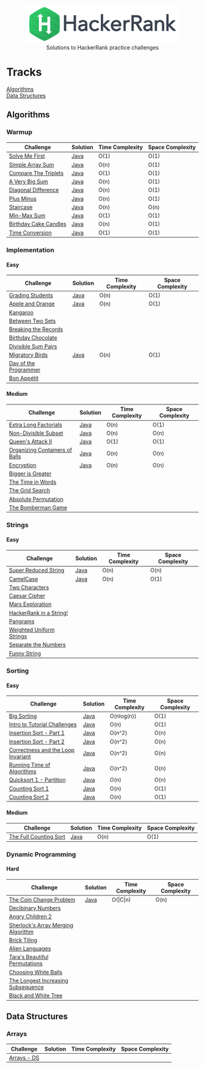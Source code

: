 <p align="center">
    <a href="https://www.hackerrank.com/oknowles">
        <img height=100 src="./img/HackerRank.png">
    </a>
  <br>Solutions to HackerRank practice challenges
</p>

# Tracks #
[Algorithms](https://github.com/oknowles/hackerrank#algorithms)  
[Data Structures](https://github.com/oknowles/hackerrank#data-structures)

## Algorithms ##
### Warmup ###
| Challenge        | Solution      | Time Complexity | Space Complexity |
| ---------------- | ------------- | --------------- | ---------------- |
| [Solve Me First](https://www.hackerrank.com/challenges/solve-me-first) | [Java](https://github.com/oknowles/hackerrank/blob/master/algorithms/warmup/SolveMeFirst.java) | O(1) | O(1) |
| [Simple Array Sum](https://www.hackerrank.com/challenges/simple-array-sum)      | [Java](https://github.com/oknowles/hackerrank/blob/master/algorithms/warmup/SimpleArraySum.java) | O(n) | O(1) |
| [Compare The Triplets](https://www.hackerrank.com/challenges/compare-the-triplets)  | [Java](https://github.com/oknowles/hackerrank/blob/master/algorithms/warmup/CompareTheTriplets.java) | O(1) | O(1) |
| [A Very Big Sum](https://www.hackerrank.com/challenges/a-very-big-sum)  | [Java](https://github.com/oknowles/hackerrank/blob/master/algorithms/warmup/AVeryBigSum.java) | O(n) | O(1) |
| [Diagonal Difference](https://www.hackerrank.com/challenges/diagonal-difference)  | [Java](https://github.com/oknowles/hackerrank/blob/master/algorithms/warmup/DiagonalDifference.java) | O(n) | O(1) |
| [Plus Minus](https://www.hackerrank.com/challenges/plus-minus)  | [Java](https://github.com/oknowles/hackerrank/blob/master/algorithms/warmup/PlusMinus.java) | O(n) | O(1) |
| [Staircase](https://www.hackerrank.com/challenges/staircase)  | [Java](https://github.com/oknowles/hackerrank/blob/master/algorithms/warmup/Staircase.java) | O(n) | O(n) |
| [Min-Max Sum](https://www.hackerrank.com/challenges/mini-max-sum) | [Java](https://github.com/oknowles/hackerrank/blob/master/algorithms/warmup/MinMaxSum.java) | O(1) | O(1) |
| [Birthday Cake Candles](https://www.hackerrank.com/challenges/birthday-cake-candles)  | [Java](https://github.com/oknowles/hackerrank/blob/master/algorithms/warmup/BirthdayCakeCandles.java) | O(n) | O(1) |
| [Time Conversion](https://www.hackerrank.com/challenges/time-conversion)  | [Java](https://github.com/oknowles/hackerrank/blob/master/algorithms/warmup/TimeConversion.java) | O(1) | O(1) |

### Implementation ###
#### Easy ####
| Challenge        | Solution      | Time Complexity | Space Complexity |
| ---------------- | ------------- | --------------- | ---------------- |
| [Grading Students](https://www.hackerrank.com/challenges/grading) | [Java](https://github.com/oknowles/hackerrank/blob/master/algorithms/implementation/GradingStudents.java) | O(n) | O(1) |
| [Apple and Orange](https://www.hackerrank.com/challenges/apple-and-orange) | [Java](https://github.com/oknowles/hackerrank/blob/master/algorithms/implementation/AppleAndOrange.java) | O(n) | O(1) |
| [Kangaroo](https://www.hackerrank.com/challenges/kangaroo) |  |  |  |
| [Between Two Sets](https://www.hackerrank.com/challenges/between-two-sets) |  |  |  |
| [Breaking the Records](https://www.hackerrank.com/challenges/breaking-best-and-worst-records) |  |  |  |
| [Birthday Chocolate](https://www.hackerrank.com/challenges/the-birthday-bar) |  |  |  |
| [Divisible Sum Pairs](https://www.hackerrank.com/challenges/divisible-sum-pairs) |  |  |  |
| [Migratory Birds](https://www.hackerrank.com/challenges/migratory-birds) | [Java](https://github.com/oknowles/hackerrank/blob/master/algorithms/implementation/MigratoryBirds.java) | O(n) | O(1) |
| [Day of the Programmer](https://www.hackerrank.com/challenges/day-of-the-programmer) |  |  |  |
| [Bon Appétit](https://www.hackerrank.com/challenges/bon-appetit) |  |  |  |

#### Medium ####
| Challenge        | Solution      | Time Complexity | Space Complexity |
| ---------------- | ------------- | --------------- | ---------------- |
| [Extra Long Factorials](https://www.hackerrank.com/challenges/extra-long-factorials) | [Java](https://github.com/oknowles/hackerrank/blob/master/algorithms/implementation/ExtraLongFactorials.java) | O(n) | O(1) |
| [Non-Divisible Subset](https://www.hackerrank.com/challenges/non-divisible-subset) | [Java](https://github.com/oknowles/hackerrank/blob/master/algorithms/implementation/NonDivisibleSubset.java) | O(n) | O(n) |
| [Queen's Attack II](https://www.hackerrank.com/challenges/queens-attack-2) | [Java](https://github.com/oknowles/hackerrank/blob/master/algorithms/implementation/QueensAttackII.java) | O(1) | O(1) |
| [Organizing Containers of Balls](https://www.hackerrank.com/challenges/organizing-containers-of-balls) | [Java](https://github.com/oknowles/hackerrank/blob/master/algorithms/implementation/OrganizingContainersOfBalls.java) | O(n) | O(n) |
| [Encryption](https://www.hackerrank.com/challenges/encryption) | [Java](https://github.com/oknowles/hackerrank/blob/master/algorithms/implementation/Encryption.java) | O(n) | O(n) |
| [Bigger is Greater](https://www.hackerrank.com/challenges/bigger-is-greater) |  |  |  |
| [The Time in Words](https://www.hackerrank.com/challenges/the-time-in-words) |  |  |  |
| [The Grid Search](https://www.hackerrank.com/challenges/the-grid-search) |  |  |  |
| [Absolute Permutation](https://www.hackerrank.com/challenges/absolute-permutation) |  |  |  |
| [The Bomberman Game](https://www.hackerrank.com/challenges/bomber-man) |  |  |  |

### Strings ###
#### Easy ####
| Challenge        | Solution      | Time Complexity | Space Complexity |
| ---------------- | ------------- | --------------- | ---------------- |
| [Super Reduced String](https://www.hackerrank.com/challenges/reduced-string) | [Java](https://github.com/oknowles/hackerrank/blob/master/algorithms/strings/SuperReducedString.java) | O(n) | O(n) |
| [CamelCase](https://www.hackerrank.com/challenges/camelcase) | [Java](https://github.com/oknowles/hackerrank/blob/master/algorithms/strings/CamelCase.java) | O(n) | O(1) |
| [Two Characters](https://www.hackerrank.com/challenges/two-characters) |  |  |  |
| [Caesar Cipher](https://www.hackerrank.com/challenges/caesar-cipher-1) |  |  |  |
| [Mars Exploration](https://www.hackerrank.com/challenges/mars-exploration) |  |  |  |
| [HackerRank in a String!](https://www.hackerrank.com/challenges/hackerrank-in-a-string) |  |  |  |
| [Pangrams](https://www.hackerrank.com/challenges/pangrams) |  |  |  |
| [Weighted Uniform Strings](https://www.hackerrank.com/challenges/weighted-uniform-string) |  |  |  |
| [Separate the Numbers](https://www.hackerrank.com/challenges/separate-the-numbers) |  |  |  |
| [Funny String](https://www.hackerrank.com/challenges/funny-string) |  |  |  |

### Sorting ###
#### Easy ####
| Challenge        | Solution      | Time Complexity | Space Complexity |
| ---------------- | ------------- | --------------- | ---------------- |
| [Big Sorting](https://www.hackerrank.com/challenges/big-sorting) | [Java](https://github.com/oknowles/hackerrank/blob/master/algorithms/sorting/BigSorting.java) | O(nlog(n)) | O(1) |
| [Intro to Tutorial Challenges](https://www.hackerrank.com/challenges/tutorial-intro) | [Java](https://github.com/oknowles/hackerrank/blob/master/algorithms/sorting/IntoToTutorialChallenges.java) | O(n) | O(1) |
| [Insertion Sort - Part 1](https://www.hackerrank.com/challenges/insertionsort1) | [Java](https://github.com/oknowles/hackerrank/blob/master/algorithms/sorting/InsertionSortPart1.java) | O(n^2) | O(n) |
| [Insertion Sort - Part 2](https://www.hackerrank.com/challenges/insertionsort2) | [Java](https://github.com/oknowles/hackerrank/blob/master/algorithms/sorting/InsertionSortPart2.java) | O(n^2) | O(n) |
| [Correctness and the Loop Invariant](https://www.hackerrank.com/challenges/correctness-invariant) | [Java](https://github.com/oknowles/hackerrank/blob/master/algorithms/sorting/CorrectnessAndTheLoopInvariant.java) | O(n^2) | O(n) |
| [Running Time of Algorithms](https://www.hackerrank.com/challenges/runningtime) | [Java](https://github.com/oknowles/hackerrank/blob/master/algorithms/sorting/RunningTimeOfAlgorithms.java) | O(n^2) | O(n) |
| [Quicksort 1 - Partition](https://www.hackerrank.com/challenges/quicksort1) | [Java](https://github.com/oknowles/hackerrank/blob/master/algorithms/sorting/Quicksort1Partition.java) | O(n) | O(n) |
| [Counting Sort 1](https://www.hackerrank.com/challenges/countingsort1) | [Java](https://github.com/oknowles/hackerrank/blob/master/algorithms/sorting/CountingSort1.java) | O(n) | O(1) |
| [Counting Sort 2](https://www.hackerrank.com/challenges/countingsort2) | [Java](https://github.com/oknowles/hackerrank/blob/master/algorithms/sorting/CountingSort2.java) | O(n) | O(1) |

#### Medium ####
| Challenge        | Solution      | Time Complexity | Space Complexity |
| ---------------- | ------------- | --------------- | ---------------- |
| [The Full Counting Sort](https://www.hackerrank.com/challenges/countingsort4) | [Java](https://github.com/oknowles/hackerrank/blob/master/algorithms/sorting/TheFullCountingSort.java) | O(n) | O(1) |

### Dynamic Programming ###
#### Hard ####
| Challenge        | Solution      | Time Complexity | Space Complexity |
| ---------------- | ------------- | --------------- | ---------------- |
| [The Coin Change Problem](https://www.hackerrank.com/challenges/coin-change) | [Java](https://github.com/oknowles/hackerrank/blob/master/algorithms/dynamicProgramming/TheCoinChangeProblem.java) | O(\|C\|n) | O(n) |
| [Decibinary Numbers](https://www.hackerrank.com/challenges/decibinary-numbers) |  |  |  |
| [Angry Children 2](https://www.hackerrank.com/challenges/angry-children-2) |  |  |  |
| [Sherlock's Array Merging Algorithm](https://www.hackerrank.com/challenges/sherlocks-array-merging-algorithm) |  |  |  |
| [Brick Tiling](https://www.hackerrank.com/challenges/brick-tiling) |  |  |  |
| [Alien Languages](https://www.hackerrank.com/challenges/alien-languages) |  |  |  |
| [Tara's Beautiful Permutations](https://www.hackerrank.com/challenges/taras-beautiful-permutations) |  |  |  |
| [Choosing White Balls](https://www.hackerrank.com/challenges/choosing-white-balls) |  |  |  |
| [The Longest Increasing Subsequence](https://www.hackerrank.com/challenges/longest-increasing-subsequent) |  |  |  |
| [Black and White Tree](https://www.hackerrank.com/challenges/black-n-white-tree-1) |  |  |  |

## Data Structures ##
### Arrays ###
| Challenge        | Solution      | Time Complexity | Space Complexity |
| ---------------- | ------------- | --------------- | ---------------- |
| [Arrays - DS](https://www.hackerrank.com/challenges/arrays-ds/problem) | | | |

